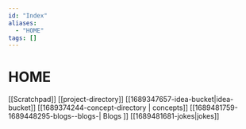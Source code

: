 ```yaml
---
id: "Index"
aliases:
  - "HOME"
tags: []
---
```

# HOME
[[Scratchpad]]
[[project-directory]]
[[1689347657-idea-bucket|idea-bucket]]
[[1689374244-concept-directory | concepts]]
[[1689481759-1689448295-blogs--blogs-| Blogs ]]
[[1689481681-jokes|jokes]]
